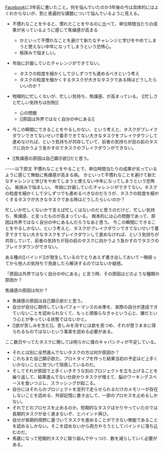 
[Facebook](https://www.facebook.com/nishiohirokazu/posts/10207036430325725)に3年前に書いたこと。何を悩んでいたのか3年後の今は具体的にはよくわからないが、割と普遍的な課題について悩んでいるように見える。

- 不慣れなことをやると、慣れたことをやるのに比べて、単位時間当たりの成果が劣っているように感じて焦燥感が高まる
    - かといって不慣れなことを避けて新たなチャレンジと学びをやめてしまうと使えない中年になってしまうという恐怖心。
    - 板挟みで悩ましい。
- 年始に計画していたチャレンジができてない。
    - タスクの粒度を細かくして少しずつでも進めるべきという考え
    - タスクの粒度を細かくするタスクが大きなタスクである時はどうしたらいいのか？
- 物理的に忙しくないが、忙しい気持ち、焦燥感、が高まっている。 [[忙しさと忙しい気持ちは別物]]
    - 心の問題
    - [[原因は外界ではなく自分の中にある]]
- 今この瞬間にできることをやるしかない、という考えと、タスクがブレイクダウンできてないせいで着手できてない大きなタスクをブレイクダウンして進めなければ、という気持ちが共存していて、前者の気持ちが目の前のタスクに向かうよう急かすのでタスクのブレイクダウンができない。


- [[焦燥感の原因は自己顕示欲]]だと思う。

-----以下原文
不慣れなことをやることで、単位時間当たりの成果が劣っているように感じて無駄に焦燥感が高まる病。
かといって不慣れなことを避けて新たなチャレンジと学びをやめてしまうと使えない中年になってしまうという恐怖心。
板挟みで悩ましい。
年始に計画していたチャレンジができてない。タスクの粒度を細かくして少しずつでも進めるべきなのだろうが、タスクの粒度を細かくするタスクが大きなタスクである時はどうしたらいいのか？

忙しいか忙しくないかで言えば忙しくはないのだと思うのだけど、忙しい気持ち、焦燥感、と言ったものが高まっている。
根本的には心の問題であって、原因は外界ではなく自分の中にあるんだろうなあと思う。
今この瞬間にできることをやるしかない、という考えと、タスクがブレイクダウンできてないせいで着手できてない大きなタスクをブレイクダウンして進めなければ、という気持ちが共存していて、前者の気持ちが目の前のタスクに向かうよう急かすのでタスクのブレイクダウンができない。

ある種の[[バインド]]が発生しているのでとりあえず書き出しておいて一晩経ってから他人の気持ちで見直したら解決するのではないか疑惑。

「原因は外界ではなく自分の中にある」と言う時、その原因はどのような種類の原因か？

焦燥感の原因は何か？
- 焦燥感の原因は自己顕示欲だと思う。
- 自分が自分に期待しているパフォーマンスの水準を、実際の自分が達成できていないことを認められなくて、もっと頑張らなきゃという心と、嫌だという心とが争っている状態ではないかと。
- [[欲が苦しみを生む]]。苦しみを消すには欲を見つめ、それが思うままに得られるものではないという事実を認める必要がある。

ここ数日やってたタスクに関しては明らかに僕のキャパシティが不足している。
- それとは別に全然進んでないタスクの方は何が原因か？
- これもまた自己顕示欲だ。プロトタイプを作った結果当初の予定ほど上手くいかないことに気づいて阻喪しているのだ。
- そしてそれが原因で上手くいきそうな別のプロジェクトを立ち上げることを繰り返して、結果進んでない仕掛かりタスクが増えて、脳のワーキングスペースを食いつぶし、スラッシングが起こる。
- 自分にはそれらのプロジェクトを並列で走らせられるだけのメモリーが存在しないことを認める、外部記憶に書き出して、一部のプロセスを止めるしかない。
- それでどのプロセスを止めるのか。短期的なタスクばかりやっていたのでは長期的タスクが全く進まないぞ、とバインド再び。
- 自分が長期的視野に基づいてタスクを進めることができない無能であることを認めるしかない。そこを認めないから両方やろうとしてバインドに落ち込むのだ。
- 馬鹿になって短期的タスクに取り組んでやっつけ、数を減らしていく必要がある。
